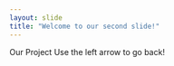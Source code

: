 ```yaml
---
layout: slide
title: "Welcome to our second slide!"
---
```

Our Project
Use the left arrow to go back!
